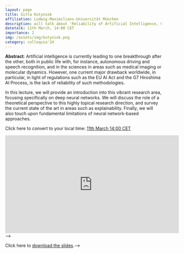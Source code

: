 ```yaml
---
layout: page
title: Gitta Kutyniok
affiliation: Ludwig-Maximilians-Universität München
description: will talk about 'Reliability of Artificial Intelligence, Chances and Challenges'
datetalk: 11th March, 14:00 CET
importance: 2
img: /assets/img/kutyniok.png
category: colloquia'24
---
```


<p>
<b>Abstract</b>: Artificial intelligence is currently leading to one breakthrough after the other, both in public life with, for instance, autonomous driving and speech recognition, and in the sciences in areas such as medical imaging or molecular dynamics. However, one current major drawback worldwide, in particular, in light of regulations such as the EU AI Act and the G7 Hiroshima AI Process, is the lack of reliability of such methodologies.

In this lecture, we will provide an introduction into this vibrant research area, focusing specifically on deep neural networks. We will discuss the role of a theoretical perspective to this highly topical research direction, and survey the current state of the art in areas such as explainability. Finally, we will also touch upon fundamental limitations of neural network-based approaches.    </p>


Click here to convert to your local time: <a href='https://www.timeanddate.com/worldclock/fixedtime.html?msg=B%3DM2L+-+Gitta+Kutyniok&iso=20240311T14&p1=31&ah=1&am=30' target='time'>11th March 14:00 CET </a>



<iframe width="560" height="315" src="https://www.youtube.com/embed/9MJwsKuDkiU" title="YouTube video player" frameborder="0" allow="accelerometer; autoplay; clipboard-write; encrypted-media; gyroscope; picture-in-picture; web-share" allowfullscreen></iframe> -->

Click here to <a href="https://mat.uab.cat/~rubio/bM2L/Kutyniok-bM2L.pdf" target="slideskutyniok">download the slides</a>.-->